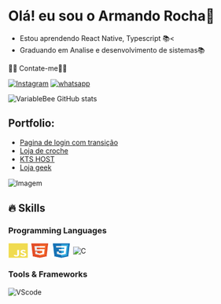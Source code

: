 

# Olá! eu sou o Armando Rocha👋</h2>
* Estou aprendendo React Native, Typescript 📚<
* Graduando em Analise e desenvolvimento de sistemas📚


<summary>👨‍💻 Contate-me👨‍💻 </summary>

<!-- Links -->

[![Instagram](https://img.shields.io/badge/Instagram-E4405F?style=for-the-badge&logo=instagram&logoColor=white)](https://www.instagram.com/armandorocha13/)
[![whatsapp](	https://img.shields.io/badge/WhatsApp-25D366?style=for-the-badge&logo=whatsapp&logoColor=white)](https://wa.me/5521990708854?text=Ol%C3%A1,%20estava%20olhando%20seu%20github.%20Podemos%20conversar?)


<!-- GithubStats -->
![VariableBee GitHub stats](https://github-readme-stats.vercel.app/api?username=Armandorocha13&show_icons=true&theme=gotham)


<!-- Portfolio -->
## Portfolio:
- [Pagina de login com transição](https://armandorocha13.github.io/login-slide/)
- [Loja de croche](https://github.com/Armandorocha13/login-slide)
- [KTS HOST](https://armandorocha13.github.io/kts-host/)
- [Loja geek](https://github.com/Armandorocha13/gamatex.store)

<!-- GIF -->
<p align="left">
  <img align="center" src="https://i.giphy.com/media/v1.Y2lkPTc5MGI3NjExdm42emh1NzcxMmZuZXU2cm0zampmb3U4dmExeHF3ZndiNnllc2VxYiZlcD12MV9pbnRlcm5hbF9naWZfYnlfaWQmY3Q9Zw/3YVUNHawVXY2FMQFUF/giphy.gif" alt="Imagem">
</p>


## 🔥 Skills
<!-- Skills: Programming Languages -->
  <div style="flex-basis: 48%;">
    <h3>Programming Languages</h3>
    <img align="center" alt="Js" height="30" width="40" src="https://raw.githubusercontent.com/devicons/devicon/master/icons/javascript/javascript-plain.svg">
    <img align="center" alt="HTML" height="30" width="40" src="https://raw.githubusercontent.com/devicons/devicon/master/icons/html5/html5-original.svg">
    <img align="center" alt="CSS" height="30" width="40" src="https://raw.githubusercontent.com/devicons/devicon/master/icons/css3/css3-original.svg">
    <img align="center" alt="C" height="30" width="40" src="https://cdn.jsdelivr.net/gh/devicons/devicon/icons/c/c-original.svg">
  </div>

  <div style="flex-basis: 48%;">
    <h3>Tools & Frameworks</h3>
    <img align="center" alt="VScode" height="30" width="40" src="https://cdn.jsdelivr.net/gh/devicons/devicon/icons/vscode/vscode-original.svg">
  </div>
  
